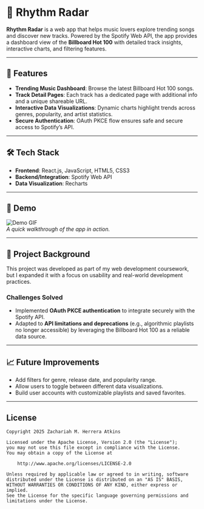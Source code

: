 # 🎵 Rhythm Radar

**Rhythm Radar** is a web app that helps music lovers explore trending songs and discover new tracks. Powered by the Spotify Web API, the app provides a dashboard view of the **Billboard Hot 100** with detailed track insights, interactive charts, and filtering features.

---

## 🚀 Features

- **Trending Music Dashboard**: Browse the latest Billboard Hot 100 songs.  
- **Track Detail Pages**: Each track has a dedicated page with additional info and a unique shareable URL.  
- **Interactive Data Visualizations**: Dynamic charts highlight trends across genres, popularity, and artist statistics.  
- **Secure Authentication**: OAuth PKCE flow ensures safe and secure access to Spotify’s API.  

---

## 🛠️ Tech Stack

- **Frontend**: React.js, JavaScript, HTML5, CSS3  
- **Backend/Integration**: Spotify Web API  
- **Data Visualization**: Recharts

---

## 📸 Demo

![Demo GIF](./public/demo.gif)  
*A quick walkthrough of the app in action.*  

---

## 📖 Project Background

This project was developed as part of my web development coursework, but I expanded it with a focus on usability and real-world development practices.  

### Challenges Solved
- Implemented **OAuth PKCE authentication** to integrate securely with the Spotify API.  
- Adapted to **API limitations and deprecations** (e.g., algorithmic playlists no longer accessible) by leveraging the Billboard Hot 100 as a reliable data source.  

---
## 📈 Future Improvements
- Add filters for genre, release date, and popularity range.
- Allow users to toggle between different data visualizations.
- Build user accounts with customizable playlists and saved favorites.

---

## License

    Copyright 2025 Zachariah M. Herrera Atkins

    Licensed under the Apache License, Version 2.0 (the "License");
    you may not use this file except in compliance with the License.
    You may obtain a copy of the License at

        http://www.apache.org/licenses/LICENSE-2.0

    Unless required by applicable law or agreed to in writing, software
    distributed under the License is distributed on an "AS IS" BASIS,
    WITHOUT WARRANTIES OR CONDITIONS OF ANY KIND, either express or implied.
    See the License for the specific language governing permissions and
    limitations under the License.
